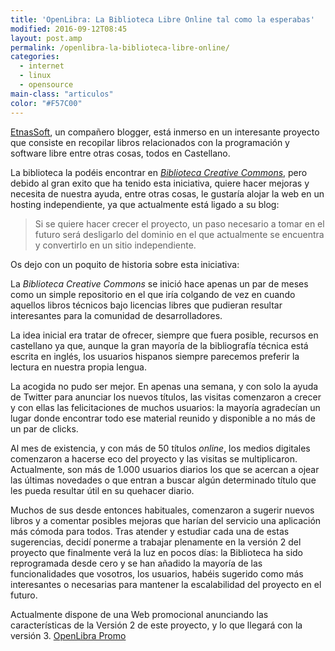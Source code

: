 ```yaml
---
title: 'OpenLibra: La Biblioteca Libre Online tal como la esperabas'
modified: 2016-09-12T08:45
layout: post.amp
permalink: /openlibra-la-biblioteca-libre-online/
categories:
  - internet
  - linux
  - opensource
main-class: "articulos"
color: "#F57C00"
---
```



<figure>
	<amp-img on="tap:lightbox1" role="button" tabindex="0" layout="responsive"  height="217" width="640" src="https://3.bp.blogspot.com/-uqafMWqPUPw/TedAknb7jBI/AAAAAAAAAjM/ej6mgwZbUJM/s1600/openlibra.jpg"></amp-img>
</figure>

[EtnasSoft][1], un compañero blogger, está inmerso en un interesante proyecto que consiste en recopilar libros relacionados con la programación y software libre entre otras cosas, todos en Castellano.

La biblioteca la podéis encontrar en *[Biblioteca Creative Commons][2]*, pero debido al gran exito que ha tenido esta iniciativa, quiere hacer mejoras y necesita de nuestra ayuda, entre otras cosas, le gustaría alojar la web en un hosting independiente, ya que actualmente está ligado a su blog:

> Si se quiere hacer crecer el proyecto, un paso necesario a tomar en el futuro será desligarlo del dominio en el que actualmente se encuentra y convertirlo en un sitio independiente.

Os dejo con un poquito de historia sobre esta iniciativa:

<!--ad-->

La *Biblioteca Creative Commons* se inici&oacute; hace apenas un par de meses como un simple repositorio en el que ir&iacute;a colgando de vez en cuando aquellos libros t&eacute;cnicos bajo licencias libres que pudieran resultar interesantes para la comunidad de desarrolladores.

La idea inicial era tratar de ofrecer, siempre que fuera posible, recursos en castellano ya que, aunque la gran mayor&iacute;a de la bibliograf&iacute;a t&eacute;cnica est&aacute; escrita en ingl&eacute;s, los usuarios hispanos siempre parecemos preferir la lectura en nuestra propia lengua.

La acogida no pudo ser mejor. En apenas una semana, y con solo la ayuda de Twitter para anunciar los nuevos t&iacute;tulos, las visitas comenzaron a crecer y con ellas las felicitaciones de muchos usuarios: la mayor&iacute;a agradec&iacute;an un lugar donde encontrar todo ese material reunido y disponible a no m&aacute;s de un par de clicks.

Al mes de existencia, y con m&aacute;s de 50 t&iacute;tulos *online*, los medios digitales comenzaron a hacerse eco del proyecto y las visitas se multiplicaron. Actualmente, son m&aacute;s de 1.000 usuarios diarios los que se acercan a ojear las &uacute;ltimas novedades o que entran a buscar alg&uacute;n determinado t&iacute;tulo que les pueda resultar &uacute;til en su quehacer diario.

Muchos de sus desde entonces habituales, comenzaron a sugerir nuevos libros y a comentar posibles mejoras que har&iacute;an del servicio una aplicaci&oacute;n m&aacute;s c&oacute;moda para todos. Tras atender y estudiar cada una de estas sugerencias, decid&iacute; ponerme a trabajar plenamente en la versi&oacute;n 2 del proyecto que finalmente ver&aacute; la luz en pocos d&iacute;as: la Biblioteca ha sido reprogramada desde cero y se han a&ntilde;adido la mayor&iacute;a de las funcionalidades que vosotros, los usuarios, hab&eacute;is sugerido como m&aacute;s interesantes o necesarias para mantener la escalabilidad del proyecto en el futuro.

Actualmente dispone de una Web promocional anunciando las características de la Versión 2 de este proyecto, y lo que llegará con la versión 3. [OpenLibra Promo][3]

 [1]: http://www.etnassoft.com/
 [2]: http://www.etnassoft.com/biblioteca/
 [3]: http://www.etnassoft.com/openlibra-promo/
